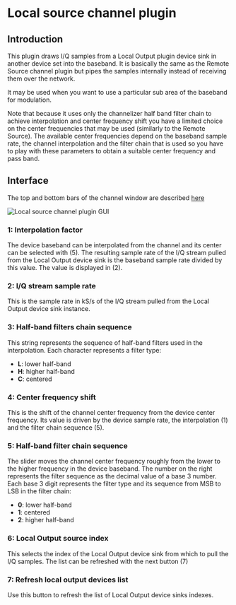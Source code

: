 <h1>Local source channel plugin</h1>

<h2>Introduction</h2>

This plugin draws I/Q samples from a Local Output plugin device sink in another device set into the baseband. It is basically the same as the Remote Source channel plugin but pipes the samples internally instead of receiving them over the network.

It may be used when you want to use a particular sub area of the baseband for modulation.

Note that because it uses only the channelizer half band filter chain to achieve interpolation and center frequency shift you have a limited choice on the center frequencies that may be used (similarly to the Remote Source). The available center frequencies depend on the baseband sample rate, the channel interpolation and the filter chain that is used so you have to play with these parameters to obtain a suitable center frequency and pass band.

<h2>Interface</h2>

The top and bottom bars of the channel window are described [here](../../../sdrgui/channel/readme.md)

![Local source channel plugin GUI](../../../doc/img/LocalSource.png)

<h3>1: Interpolation factor</h3>

The device baseband can be interpolated from the channel and its center can be selected with (5). The resulting sample rate of the I/Q stream pulled from the Local Output device sink is the baseband sample rate divided by this value. The value is displayed in (2).

<h3>2: I/Q stream sample rate</h3>

This is the sample rate in kS/s of the I/Q stream pulled from the Local Output device sink instance.

<h3>3: Half-band filters chain sequence</h3>

This string represents the sequence of half-band filters used in the interpolation. Each character represents a filter type:

  - **L**: lower half-band
  - **H**: higher half-band
  - **C**: centered

<h3>4: Center frequency shift</h3>

This is the shift of the channel center frequency from the device center frequency. Its value is driven by the device sample rate, the interpolation (1) and the filter chain sequence (5).

<h3>5: Half-band filter chain sequence</h3>

The slider moves the channel center frequency roughly from the lower to the higher frequency in the device baseband. The number on the right represents the filter sequence as the decimal value of a base 3 number. Each base 3 digit represents the filter type and its sequence from MSB to LSB in the filter chain:

  - **0**: lower half-band
  - **1**: centered
  - **2**: higher half-band

<h3>6: Local Output source index</h3>

This selects the index of the Local Output device sink from which to pull the I/Q samples. The list can be refreshed with the next button (7)

<h3>7: Refresh local output devices list</h3>

Use this button to refresh the list of Local Output device sinks indexes.
